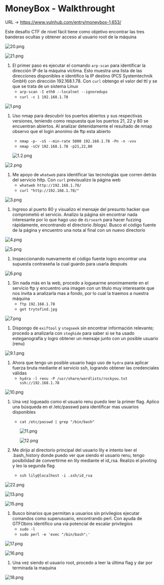 # MoneyBox - Walkthrought

URL → https://www.vulnhub.com/entry/moneybox-1,653/

Este desafío CTF de nivel fácil tiene como objetivo encontrar las tres banderas ocultas y obtener acceso al usuario root de la máquina

![20.png](Images/20.png)

![21.png](Images/21.png)

1. El primer paso es ejecutar el comando `arp-scan` para identificar la dirección IP de la máquina víctima. Esto muestra una lista de las direcciones disponibles e identifico la IP destino (PCS Systemtechnik GmbH) con dirección 192.168.1.78. Con `curl` obtengo el valor del ttl y se que se trata de un sistema Linux
    - `arp-scan -I eth0 --localnet --ignoredups`
    - `curl -c 1 192.168.1.78`

![1.png](Images/1.png)

1. Uso nmap para descubrir los puertos abiertos y sus respectivas versiones, teniendo como respuesta que los puertos 21, 22 y 80 se encuentran abiertos. Al analizar detenidamente el resultado de nmap observo que el login anonimo de ftp esta abierto
    - `nmap -p- -sS --min-rate 5000 192.168.1.78 -Pn -n -vvv`
    - `nmap -sCV 192.168.1.78 -p21,22,80`
    
    ![1.2.png](Images/1.2.png)
    

![2.png](Images/2.png)

1. Me apoyo de `whatweb` para identificar las tecnologías que corren detrás del servicio http. Con  `curl` previsualizo la página web
    - `whatweb http://192.168.1.78/`
    - `curl "http://192.168.1.78/"`

![3.png](Images/3.png)

1. Ingreso al puerto 80 y visualizo el mensaje del presunto hacker que comprometió el servicio. Analizo la página sin encontrar nada interesante por lo que hago uso de `dirsearh` para hacer fuzzing rápidamente, encontrando el directorio /blogs/. Busco el código fuente de la página y encuentro una nota al final con un nuevo directorio

![4.png](Images/4.png)

![5.png](Images/5.png)

1. Inspeccionando nuevamente el código fuente logro encontrar una supuesta contraseña la cual guardo para usarla después

![6.png](Images/6.png)

1. Sin nada más en la web, procedo a loguearme anonimamente en el servicio ftp y encuentro una imagen con un titulo muy interesante que nos invita a analizarla mas a fondo, por lo cual la traemos a nuestra máquina
    - `ftp 192.168.1.78`
    - `get trytofind.jpg`

![7.png](Images/7.png)

1. Dispongo de `exiftool` y `stegseek` sin encontrar información relevante; procedo a analizarla con `steghide` para saber si se ha usado esteganografía y logro obtener un mensaje junto con un posible usuario (renu)

![9.1.png](Images/9.1.png)

1. Ahora que tengo un posible usuario hago uso de `hydra` para aplicar fuerza bruta mediante el servicio ssh, logrando obtener las credenciales válidas
    - `hydra -l renu -P /usr/share/wordlists/rockyou.txt ssh://192.168.1.78`

![10.png](Images/10.png)

1. Una vez logueado como el usuario renu puedo leer la primer flag. Aplico una búsqueda en el /etc/passwd para identificar mas usuarios disponibles
    - `cat /etc/passwd | grep "/bin/bash"`
            
        ![11.png](Images/11.png)
            
        
        ![12.png](Images/12.png)
        

1. Me dirijo al directorio principal del usuario lily e intento leer el .bash_history donde puedo ver que siendo el usuario renu, tengo posibilidad de convertirme en lily mediante el id_rsa. Realizo el pivoting y leo la segunda flag
    - `ssh lily@localhost -i .ssh/id_rsa`

![22.png](Images/22.png)

![13.png](Images/13.png)

![15.png](Images/15.png)

1. Busco binarios que permitan a usuarios sin privilegios ejecutar comandos como superusuario, encontrando perl. Con ayuda de GTFObins identifico una vía potencial de escalar privilegios
    - `sudo -l`
    - `sudo perl -e 'exec "/bin/bash";'`

![17.png](Images/17.png)

![16.png](Images/16.png)

1. Una vez siendo el usuario root, procedo a leer la última flag y dar por terminada la maquina

![18.png](Images/18.png)

